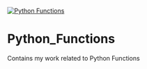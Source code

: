 [![Python Functions](https://github.com/balajivenky06/Python_Functions/actions/workflows/makefile.yml/badge.svg)](https://github.com/balajivenky06/Python_Functions/actions/workflows/makefile.yml)
# Python_Functions
Contains my work related to Python Functions
